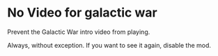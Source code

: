 # No Video for galactic war

Prevent the Galactic War intro video from playing.

Always, without exception.  If you want to see it again, disable the mod.
